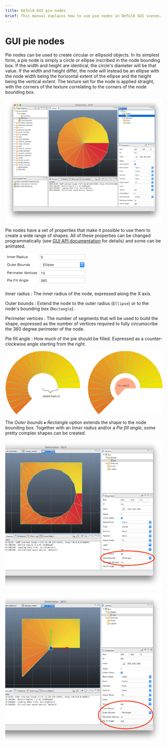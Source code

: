 ```yaml
---
title: Defold GUI pie nodes
brief: This manual explains how to use pie nodes in Defold GUI scenes.
---
```


# GUI pie nodes

Pie nodes can be used to create circular or ellipsoid objects. In its simplest form, a pie node is simply a circle or ellipse inscribed in the node bounding box. If the width and height are identical, the circle's diameter will be that value. If the width and height differ, the node will instead be an ellipse with the node width being the horizontal extent of the ellipse and the height being the vertical extent. The texture set for the node is applied straight, with the corners of the texture correlating to the corners of the node bounding box.

![Pie node](images/gui/gui_pie_create.png)

Pie nodes have a set of properties that make it possible to use them to create a wide range of shapes. All of these properties can be changed programmatically (see [GUI API documentation](/ref/gui) for details) and some can be animated.

![Pie properties](images/gui/gui_pie_properties.png)

Inner radius
: The inner radius of the node, expressed along the X axis.

Outer bounds
: Extend the node to the outer radius (`Ellipse`) or to the node's bounding box (`Rectangle`).

Perimeter vertices
: The number of segments that will be used to build the shape, expressed as the number of vertices required to fully circumscribe the 360 degree perimeter of the node.

Pie fill angle
: How much of the pie should be filled. Expressed as a counter-clockwise angle starting from the right.

![Radius and angle](images/gui/gui_pie_radius_angle.png)

The *Outer bounds ▸ Rectangle* option extends the shape to the node bounding box. Together with an *Inner radius* and/or a *Pie fill angle*, some pretty complex shapes can be created.

![Rectangle bounds](images/gui/gui_pie_rectangular.png)

![Rectangle bounds and angle](images/gui/gui_pie_rectangular_angle.png)

